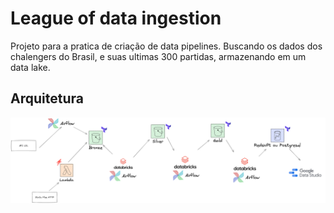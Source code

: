 # League of data ingestion

Projeto para a pratica de criação de data pipelines. Buscando os dados dos chalengers do Brasil, e suas ultimas 300 partidas, armazenando em um data lake.

## Arquitetura
![image info](./images/arquitetura.png)